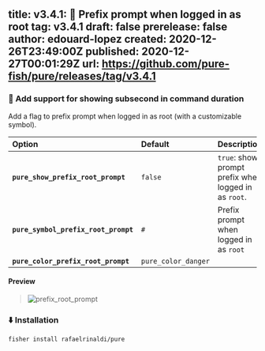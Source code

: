 title:	v3.4.1: 🚀 Prefix prompt when logged in as root
tag:	v3.4.1
draft:	false
prerelease:	false
author:	edouard-lopez
created:	2020-12-26T23:49:00Z
published:	2020-12-27T00:01:29Z
url:	https://github.com/pure-fish/pure/releases/tag/v3.4.1
--
### :rocket: Add support for showing subsecond in command duration

Add a flag to prefix prompt when logged in as root (with a customizable symbol).

| Option                                         | Default | Description                                                                                     |
| :--------------------------------------------- | :------ | :---------------------------------------------------------------------------------------------- |
| **`pure_show_prefix_root_prompt`**             | `false` | `true`: shows prompt prefix when logged in as `root`.                                           |
| **`pure_symbol_prefix_root_prompt`**   | `#`     | Prefix prompt when logged in as `root`               |
| **`pure_color_prefix_root_prompt`** | `pure_color_danger` |

#### Preview

> ![prefix_root_prompt](https://user-images.githubusercontent.com/1212392/103161205-91d68900-47de-11eb-9b6f-5533c97f3595.gif)

### :arrow_down: Installation

    fisher install rafaelrinaldi/pure
